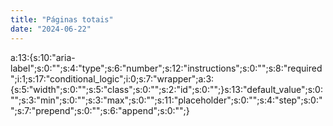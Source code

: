 ```yaml
---
title: "Páginas totais"
date: "2024-06-22"
---
```


a:13:{s:10:"aria-label";s:0:"";s:4:"type";s:6:"number";s:12:"instructions";s:0:"";s:8:"required";i:1;s:17:"conditional\_logic";i:0;s:7:"wrapper";a:3:{s:5:"width";s:0:"";s:5:"class";s:0:"";s:2:"id";s:0:"";}s:13:"default\_value";s:0:"";s:3:"min";s:0:"";s:3:"max";s:0:"";s:11:"placeholder";s:0:"";s:4:"step";s:0:"";s:7:"prepend";s:0:"";s:6:"append";s:0:"";}
